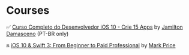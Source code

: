 # Courses

:white_check_mark: [Curso Completo do Desenvolvedor iOS 10 - Crie 15 Apps](https://www.udemy.com/curso-completo-do-desenvolvedor-ios-10/) by [Jamilton Damasceno](https://www.udemy.com/user/jamiltondamasceno/) (PT-BR only)

:on: [iOS 10 & Swift 3: From Beginner to Paid Professional](https://www.udemy.com/devslopes-ios10/) by [Mark Price](https://www.udemy.com/user/mark-price-2/)
